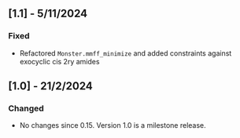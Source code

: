 ## [1.1] - 5/11/2024

### Fixed

- Refactored `Monster.mmff_minimize` and added constraints against exocyclic cis 2ry amides

## [1.0] - 21/2/2024

### Changed

- No changes since 0.15. Version 1.0 is a milestone release.